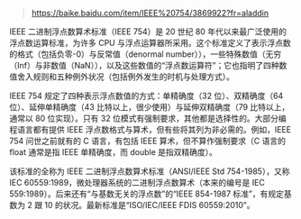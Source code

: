 > https://baike.baidu.com/item/IEEE%20754/3869922?fr=aladdin

IEEE 二进制浮点数算术标准（IEEE 754）是 20 世纪 80 年代以来最广泛使用的浮点数运算标准，为许多 CPU 与浮点运算器所采用。这个标准定义了表示浮点数的格式（包括负零-0）与反常值（denormal number）），一些特殊数值（无穷（Inf）与非数值（NaN）），以及这些数值的“浮点数运算符”；它也指明了四种数值舍入规则和五种例外状况（包括例外发生的时机与处理方式）。

IEEE 754 规定了四种表示浮点数值的方式：单精确度（32 位）、双精确度（64 位）、延伸单精确度（43 比特以上，很少使用）与延伸双精确度（79 比特以上，通常以 80 位实现）。只有 32 位模式有强制要求，其他都是选择性的。大部分编程语言都有提供 IEEE 浮点数格式与算术，但有些将其列为非必需的。例如，IEEE 754 问世之前就有的 C 语言，有包括 IEEE 算术，但不算作强制要求（C 语言的 float 通常是指 IEEE 单精确度，而 double 是指双精确度）。

该标准的全称为 IEEE 二进制浮点数算术标准（ANSI/IEEE Std 754-1985），又称 IEC 60559:1989，微处理器系统的二进制浮点数算术（本来的编号是 IEC 559:1989）。后来还有“与基数无关的浮点数”的“IEEE 854-1987 标准”，有规定基数为 2 跟 10 的状况。最新标准是“ISO/IEC/IEEE FDIS 60559:2010”。
